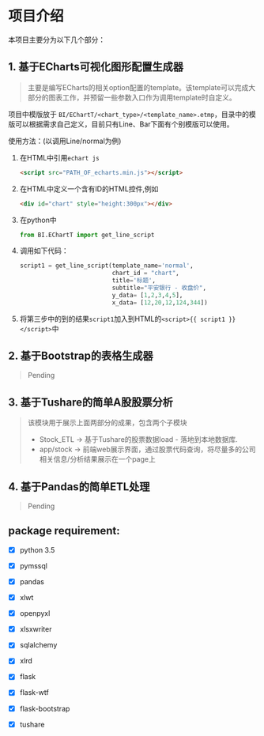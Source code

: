 # 项目介绍 #
本项目主要分为以下几个部分：
## 1. 基于ECharts可视化图形配置生成器 ##
> 主要是编写ECharts的相关option配置的template。该template可以完成大部分的图表工作，并预留一些参数入口作为调用template时自定义。

项目中模版放于 `BI/EChartT/<chart_type>/<template_name>.etmp`，目录中的模版可以根据需求自己定义，目前只有Line、Bar下面有个别模版可以使用。

使用方法：(以调用Line/normal为例)

1. 在HTML中引用`echart js`
    ```HTML
    <script src="PATH_OF_echarts.min.js"></script>
    ```
2. 在HTML中定义一个含有ID的HTML控件,例如
    ```HTML
    <div id="chart" style="height:300px"></div>
    ```
3. 在python中
    ```python
    from BI.EChartT import get_line_script 
    ```
4. 调用如下代码：
    ```python
    script1 = get_line_script(template_name='normal',
                              chart_id = "chart",
                              title='标题',
                              subtitle="平安银行 - 收盘价",
                              y_data= [1,2,3,4,5],
                              x_data= [12,20,12,124,344])
    ```
5. 将第三步中的到的结果`script1`加入到HTML的`<script>{{ script1 }}</script>`中


## 2. 基于Bootstrap的表格生成器 ##
>Pending

## 3. 基于Tushare的简单A股股票分析 ##
>该模块用于展示上面两部分的成果，包含两个子模块
> + Stock_ETL -> 基于Tushare的股票数据load - 落地到本地数据库.
> + app/stock -> 前端web展示界面，通过股票代码查询，将尽量多的公司相关信息/分析结果展示在一个page上

## 4. 基于Pandas的简单ETL处理 ##
>Pending

## package requirement:
- [x] python 3.5
- [x] pymssql
- [x] pandas
- [x] xlwt
- [x] openpyxl
- [x] xlsxwriter
- [x] sqlalchemy
- [x] xlrd
- [x] flask
- [x] flask-wtf
- [x] flask-bootstrap
- [x] tushare

